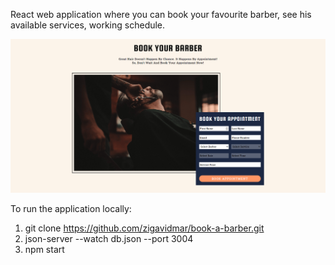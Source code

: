 React web application where you can book your favourite barber, see his available services, working schedule.

![](src/img/github-readme.png)

To run the application locally:
1. git clone https://github.com/zigavidmar/book-a-barber.git
2. json-server --watch db.json --port 3004
3. npm start
